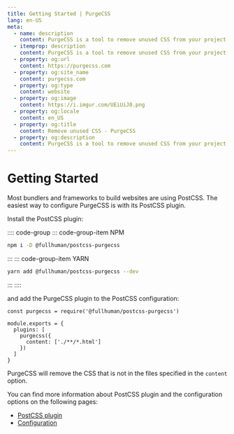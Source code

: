 ```yaml
---
title: Getting Started | PurgeCSS
lang: en-US
meta:
  - name: description
    content: PurgeCSS is a tool to remove unused CSS from your project. It can be used as part of your development workflow. PurgeCSS comes with a JavaScript API, a CLI, and plugins for popular build tools.
  - itemprop: description
    content: PurgeCSS is a tool to remove unused CSS from your project. It can be used as part of your development workflow. PurgeCSS comes with a JavaScript API, a CLI, and plugins for popular build tools.
  - property: og:url
    content: https://purgecss.com
  - property: og:site_name
    content: purgecss.com
  - property: og:type
    content: website
  - property: og:image
    content: https://i.imgur.com/UEiUiJ0.png
  - property: og:locale
    content: en_US
  - property: og:title
    content: Remove unused CSS - PurgeCSS
  - property: og:description
    content: PurgeCSS is a tool to remove unused CSS from your project. It can be used as part of your development workflow. PurgeCSS comes with a JavaScript API, a CLI, and plugins for popular build tools.
---
```


# Getting Started

Most bundlers and frameworks to build websites are using PostCSS. The easiest way to configure PurgeCSS is with its PostCSS plugin.

Install the PostCSS plugin:

:::: code-group
::: code-group-item NPM
```sh
npm i -D @fullhuman/postcss-purgecss
```
:::
::: code-group-item YARN
```sh
yarn add @fullhuman/postcss-purgecss --dev
```
:::
::::

and add the PurgeCSS plugin to the PostCSS configuration:

```js{1,5-7}
const purgecss = require('@fullhuman/postcss-purgecss')

module.exports = {
  plugins: [
    purgecss({
      content: ['./**/*.html']
    })
  ]
}
```

PurgeCSS will remove the CSS that is not in the files specified in the `content` option.

You can find more information about PostCSS plugin and the configuration options on the following pages:
- [PostCSS plugin](/plugins/postcss)
- [Configuration](/configuration)
